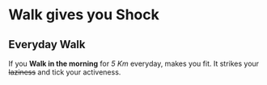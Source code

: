 # Walk gives you Shock
## Everyday Walk
If you **Walk in the morning** for *5 Km* everyday, makes you fit. It strikes your ~~laziness~~ and tick your activeness.
